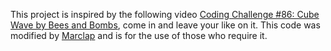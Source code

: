 This project is inspired by the following video [Coding Challenge #86: Cube Wave by Bees and Bombs](https://youtu.be/H81Tdrmz2LA), come in and leave your like on it.
This code was modified by [Marclap](https://github.com/Marclap) and is for the use of those who require it.
